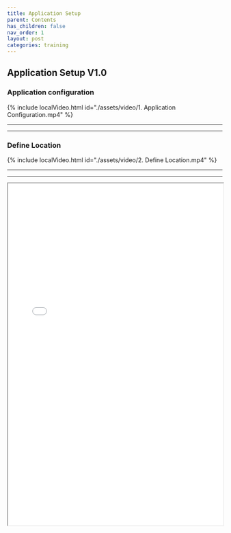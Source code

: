```yaml
---
title: Application Setup
parent: Contents
has_children: false
nav_order: 1
layout: post
categories: training
---
```



## Application Setup V1.0
### Application configuration
{% include localVideo.html id="./assets/video/1. Application Configuration.mp4" %}

---
---

### Define Location

{% include localVideo.html id="./assets/video/2. Define Location.mp4" %}

---
---

<iframe width="100%" height="800" src="./assets/PETAL - Application Setup V1.0.pdf">
